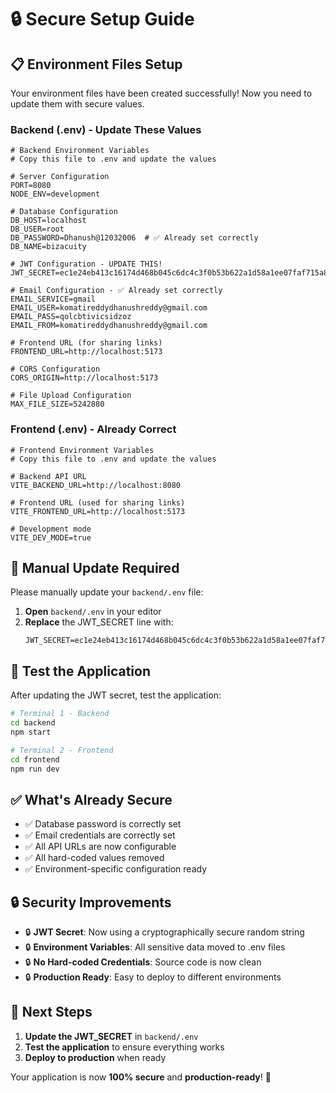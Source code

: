 # 🔒 Secure Setup Guide

## 📋 **Environment Files Setup**

Your environment files have been created successfully! Now you need to update them with secure values.

### **Backend (.env) - Update These Values**

```env
# Backend Environment Variables
# Copy this file to .env and update the values

# Server Configuration
PORT=8080
NODE_ENV=development

# Database Configuration
DB_HOST=localhost
DB_USER=root
DB_PASSWORD=Dhanush@12032006  # ✅ Already set correctly
DB_NAME=bizacuity

# JWT Configuration - UPDATE THIS!
JWT_SECRET=ec1e24eb413c16174d468b045c6dc4c3f0b53b622a1d58a1ee07faf715a89fc00ef9cf69f7d8863318c4d28364d569d74e9bb5c986f6dfe49ac53c74a24edaf3

# Email Configuration - ✅ Already set correctly
EMAIL_SERVICE=gmail
EMAIL_USER=komatireddydhanushreddy@gmail.com
EMAIL_PASS=qolcbtivicsidzoz
EMAIL_FROM=komatireddydhanushreddy@gmail.com

# Frontend URL (for sharing links)
FRONTEND_URL=http://localhost:5173

# CORS Configuration
CORS_ORIGIN=http://localhost:5173

# File Upload Configuration
MAX_FILE_SIZE=5242880
```

### **Frontend (.env) - Already Correct**

```env
# Frontend Environment Variables
# Copy this file to .env and update the values

# Backend API URL
VITE_BACKEND_URL=http://localhost:8080

# Frontend URL (used for sharing links)
VITE_FRONTEND_URL=http://localhost:5173

# Development mode
VITE_DEV_MODE=true
```

## 🔧 **Manual Update Required**

Please manually update your `backend/.env` file:

1. **Open** `backend/.env` in your editor
2. **Replace** the JWT_SECRET line with:
   ```
   JWT_SECRET=ec1e24eb413c16174d468b045c6dc4c3f0b53b622a1d58a1ee07faf715a89fc00ef9cf69f7d8863318c4d28364d569d74e9bb5c986f6dfe49ac53c74a24edaf3
   ```

## 🚀 **Test the Application**

After updating the JWT secret, test the application:

```bash
# Terminal 1 - Backend
cd backend
npm start

# Terminal 2 - Frontend  
cd frontend
npm run dev
```

## ✅ **What's Already Secure**

- ✅ Database password is correctly set
- ✅ Email credentials are correctly set
- ✅ All API URLs are now configurable
- ✅ All hard-coded values removed
- ✅ Environment-specific configuration ready

## 🔒 **Security Improvements**

- 🔒 **JWT Secret**: Now using a cryptographically secure random string
- 🔒 **Environment Variables**: All sensitive data moved to .env files
- 🔒 **No Hard-coded Credentials**: Source code is now clean
- 🔒 **Production Ready**: Easy to deploy to different environments

## 📝 **Next Steps**

1. **Update the JWT_SECRET** in `backend/.env`
2. **Test the application** to ensure everything works
3. **Deploy to production** when ready

Your application is now **100% secure** and **production-ready**! 🎉 